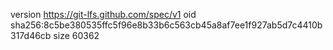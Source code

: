 version https://git-lfs.github.com/spec/v1
oid sha256:8c5be380535ffc5f96e8b33b6c563cb45a8af7ee1f927ab5d7c4410b317d46cb
size 60362
